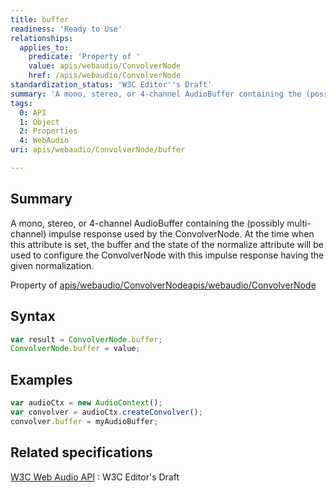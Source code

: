 ```yaml
---
title: buffer
readiness: 'Ready to Use'
relationships:
  applies_to:
    predicate: 'Property of '
    value: apis/webaudio/ConvolverNode
    href: /apis/webaudio/ConvolverNode
standardization_status: 'W3C Editor''s Draft'
summary: 'A mono, stereo, or 4-channel AudioBuffer containing the (possibly multi-channel) impulse response used by the ConvolverNode. At the time when this attribute is set, the buffer and the state of the normalize attribute will be used to configure the ConvolverNode with this impulse response having the given normalization.'
tags:
  0: API
  1: Object
  2: Properties
  4: WebAudio
uri: apis/webaudio/ConvolverNode/buffer

---
```

## <span>Summary</span>

A mono, stereo, or 4-channel AudioBuffer containing the (possibly multi-channel) impulse response used by the ConvolverNode. At the time when this attribute is set, the buffer and the state of the normalize attribute will be used to configure the ConvolverNode with this impulse response having the given normalization.

Property of [apis/webaudio/ConvolverNode](/apis/webaudio/ConvolverNode)[apis/webaudio/ConvolverNode](/apis/webaudio/ConvolverNode)

## <span>Syntax</span>

``` js
var result = ConvolverNode.buffer;
ConvolverNode.buffer = value;
```

## <span>Examples</span>

``` js
var audioCtx = new AudioContext();
var convolver = audioCtx.createConvolver();
convolver.buffer = myAudioBuffer;
```

## <span>Related specifications</span>

[W3C Web Audio API](http://webaudio.github.io/web-audio-api/)
:   W3C Editor's Draft
